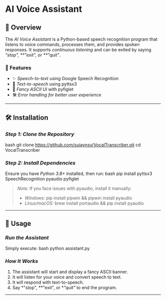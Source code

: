 # AI Voice Assistant

## 📌 Overview
The *AI Voice Assistant* is a Python-based speech recognition program that listens to voice commands, processes them, and provides spoken responses. It supports *continuous listening* and can be exited by saying *"stop", **"exit", or **"quit"*.

### 🔗 Features
- ✨ *Speech-to-text* using Google Speech Recognition
- 📝 *Text-to-speech* using pyttsx3
- 🎨 *Fancy ASCII UI* with pyfiglet
- 🛠 *Error handling for better user experience*

---

## 🛠 Installation

### *Step 1: Clone the Repository*
bash
git clone https://github.com/sujaynsv/VocalTranscriber.git
cd VocalTranscriber


### *Step 2: Install Dependencies*
Ensure you have *Python 3.8+* installed, then run:
bash
pip install pyttsx3 SpeechRecognition pyaudio pyfiglet

> *Note:* If you face issues with pyaudio, install it manually:  
> - *Windows:* pip install pipwin && pipwin install pyaudio  
> - *Linux/macOS:* brew install portaudio && pip install pyaudio

---

## 🚀 Usage

### *Run the Assistant*
Simply execute:
bash
python assistant.py


### *How It Works*
1. The assistant will start and display a fancy ASCII banner.
2. It will listen for your voice and convert speech to text.
3. It will respond with text-to-speech.
4. Say *"stop", **"exit", or **"quit"* to end the program.

---
